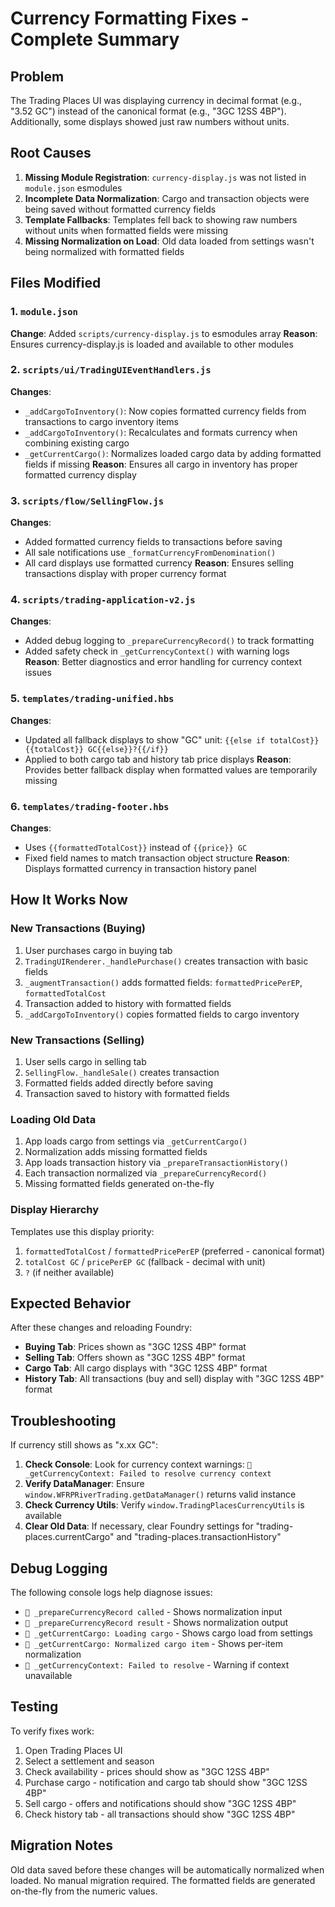 # Currency Formatting Fixes - Complete Summary

## Problem
The Trading Places UI was displaying currency in decimal format (e.g., "3.52 GC") instead of the canonical format (e.g., "3GC 12SS 4BP"). Additionally, some displays showed just raw numbers without units.

## Root Causes

1. **Missing Module Registration**: `currency-display.js` was not listed in `module.json` esmodules
2. **Incomplete Data Normalization**: Cargo and transaction objects were being saved without formatted currency fields
3. **Template Fallbacks**: Templates fell back to showing raw numbers without units when formatted fields were missing
4. **Missing Normalization on Load**: Old data loaded from settings wasn't being normalized with formatted fields

## Files Modified

### 1. `module.json`
**Change**: Added `scripts/currency-display.js` to esmodules array
**Reason**: Ensures currency-display.js is loaded and available to other modules

### 2. `scripts/ui/TradingUIEventHandlers.js`
**Changes**:
- `_addCargoToInventory()`: Now copies formatted currency fields from transactions to cargo inventory items
- `_addCargoToInventory()`: Recalculates and formats currency when combining existing cargo
- `_getCurrentCargo()`: Normalizes loaded cargo data by adding formatted fields if missing
**Reason**: Ensures all cargo in inventory has proper formatted currency display

### 3. `scripts/flow/SellingFlow.js`
**Changes**:
- Added formatted currency fields to transactions before saving
- All sale notifications use `_formatCurrencyFromDenomination()`
- All card displays use formatted currency
**Reason**: Ensures selling transactions display with proper currency format

### 4. `scripts/trading-application-v2.js`
**Changes**:
- Added debug logging to `_prepareCurrencyRecord()` to track formatting
- Added safety check in `_getCurrencyContext()` with warning logs
**Reason**: Better diagnostics and error handling for currency context issues

### 5. `templates/trading-unified.hbs`
**Changes**:
- Updated all fallback displays to show "GC" unit: `{{else if totalCost}}{{totalCost}} GC{{else}}?{{/if}}`
- Applied to both cargo tab and history tab price displays
**Reason**: Provides better fallback display when formatted values are temporarily missing

### 6. `templates/trading-footer.hbs`
**Changes**:
- Uses `{{formattedTotalCost}}` instead of `{{price}} GC`
- Fixed field names to match transaction object structure
**Reason**: Displays formatted currency in transaction history panel

## How It Works Now

### New Transactions (Buying)
1. User purchases cargo in buying tab
2. `TradingUIRenderer._handlePurchase()` creates transaction with basic fields
3. `_augmentTransaction()` adds formatted fields: `formattedPricePerEP`, `formattedTotalCost`
4. Transaction added to history with formatted fields
5. `_addCargoToInventory()` copies formatted fields to cargo inventory

### New Transactions (Selling)
1. User sells cargo in selling tab
2. `SellingFlow._handleSale()` creates transaction
3. Formatted fields added directly before saving
4. Transaction saved to history with formatted fields

### Loading Old Data
1. App loads cargo from settings via `_getCurrentCargo()`
2. Normalization adds missing formatted fields
3. App loads transaction history via `_prepareTransactionHistory()`
4. Each transaction normalized via `_prepareCurrencyRecord()`
5. Missing formatted fields generated on-the-fly

### Display Hierarchy
Templates use this display priority:
1. `formattedTotalCost` / `formattedPricePerEP` (preferred - canonical format)
2. `totalCost GC` / `pricePerEP GC` (fallback - decimal with unit)
3. `?` (if neither available)

## Expected Behavior

After these changes and reloading Foundry:

- **Buying Tab**: Prices shown as "3GC 12SS 4BP" format
- **Selling Tab**: Offers shown as "3GC 12SS 4BP" format
- **Cargo Tab**: All cargo displays with "3GC 12SS 4BP" format
- **History Tab**: All transactions (buy and sell) display with "3GC 12SS 4BP" format

## Troubleshooting

If currency still shows as "x.xx GC":

1. **Check Console**: Look for currency context warnings: `🔰 _getCurrencyContext: Failed to resolve currency context`
2. **Verify DataManager**: Ensure `window.WFRPRiverTrading.getDataManager()` returns valid instance
3. **Check Currency Utils**: Verify `window.TradingPlacesCurrencyUtils` is available
4. **Clear Old Data**: If necessary, clear Foundry settings for "trading-places.currentCargo" and "trading-places.transactionHistory"

## Debug Logging

The following console logs help diagnose issues:

- `💱 _prepareCurrencyRecord called` - Shows normalization input
- `💱 _prepareCurrencyRecord result` - Shows normalization output  
- `🚛 _getCurrentCargo: Loading cargo` - Shows cargo load from settings
- `🚛 _getCurrentCargo: Normalized cargo item` - Shows per-item normalization
- `🔰 _getCurrencyContext: Failed to resolve` - Warning if context unavailable

## Testing

To verify fixes work:

1. Open Trading Places UI
2. Select a settlement and season
3. Check availability - prices should show as "3GC 12SS 4BP"
4. Purchase cargo - notification and cargo tab should show "3GC 12SS 4BP"
5. Sell cargo - offers and notifications should show "3GC 12SS 4BP"
6. Check history tab - all transactions should show "3GC 12SS 4BP"

## Migration Notes

Old data saved before these changes will be automatically normalized when loaded. No manual migration required. The formatted fields are generated on-the-fly from the numeric values.
